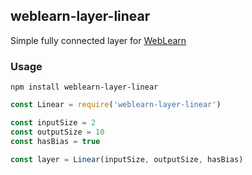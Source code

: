 ## weblearn-layer-linear

Simple fully connected layer for [WebLearn]

### Usage
```
npm install weblearn-layer-linear
```

```js
const Linear = require('weblearn-layer-linear')

const inputSize = 2
const outputSize = 10
const hasBias = true

const layer = Linear(inputSize, outputSize, hasBias)
```

[WebLearn]: https://github.com/keppel/weblearn